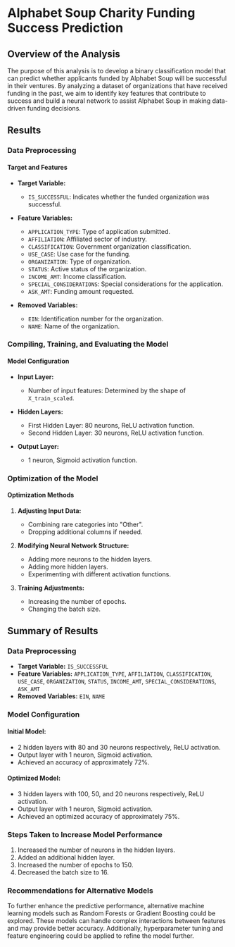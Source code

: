 # Alphabet Soup Charity Funding Success Prediction

## Overview of the Analysis
The purpose of this analysis is to develop a binary classification model that can predict whether applicants funded by Alphabet Soup will be successful in their ventures. By analyzing a dataset of organizations that have received funding in the past, we aim to identify key features that contribute to success and build a neural network to assist Alphabet Soup in making data-driven funding decisions.

## Results

### Data Preprocessing

#### Target and Features
- **Target Variable:**
  - `IS_SUCCESSFUL`: Indicates whether the funded organization was successful.
  
- **Feature Variables:**
  - `APPLICATION_TYPE`: Type of application submitted.
  - `AFFILIATION`: Affiliated sector of industry.
  - `CLASSIFICATION`: Government organization classification.
  - `USE_CASE`: Use case for the funding.
  - `ORGANIZATION`: Type of organization.
  - `STATUS`: Active status of the organization.
  - `INCOME_AMT`: Income classification.
  - `SPECIAL_CONSIDERATIONS`: Special considerations for the application.
  - `ASK_AMT`: Funding amount requested.

- **Removed Variables:**
  - `EIN`: Identification number for the organization.
  - `NAME`: Name of the organization.

### Compiling, Training, and Evaluating the Model

#### Model Configuration
- **Input Layer:**
  - Number of input features: Determined by the shape of `X_train_scaled`.

- **Hidden Layers:**
  - First Hidden Layer: 80 neurons, ReLU activation function.
  - Second Hidden Layer: 30 neurons, ReLU activation function.

- **Output Layer:**
  - 1 neuron, Sigmoid activation function.

### Optimization of the Model

#### Optimization Methods
1. **Adjusting Input Data:**
   - Combining rare categories into "Other".
   - Dropping additional columns if needed.

2. **Modifying Neural Network Structure:**
   - Adding more neurons to the hidden layers.
   - Adding more hidden layers.
   - Experimenting with different activation functions.

3. **Training Adjustments:**
   - Increasing the number of epochs.
   - Changing the batch size.

## Summary of Results

### Data Preprocessing
- **Target Variable:** `IS_SUCCESSFUL`
- **Feature Variables:** `APPLICATION_TYPE`, `AFFILIATION`, `CLASSIFICATION`, `USE_CASE`, `ORGANIZATION`, `STATUS`, `INCOME_AMT`, `SPECIAL_CONSIDERATIONS`, `ASK_AMT`
- **Removed Variables:** `EIN`, `NAME`

### Model Configuration

#### Initial Model:
- 2 hidden layers with 80 and 30 neurons respectively, ReLU activation.
- Output layer with 1 neuron, Sigmoid activation.
- Achieved an accuracy of approximately 72%.

#### Optimized Model:
- 3 hidden layers with 100, 50, and 20 neurons respectively, ReLU activation.
- Output layer with 1 neuron, Sigmoid activation.
- Achieved an optimized accuracy of approximately 75%.

### Steps Taken to Increase Model Performance
1. Increased the number of neurons in the hidden layers.
2. Added an additional hidden layer.
3. Increased the number of epochs to 150.
4. Decreased the batch size to 16.

### Recommendations for Alternative Models
To further enhance the predictive performance, alternative machine learning models such as Random Forests or Gradient Boosting could be explored. These models can handle complex interactions between features and may provide better accuracy. Additionally, hyperparameter tuning and feature engineering could be applied to refine the model further.
